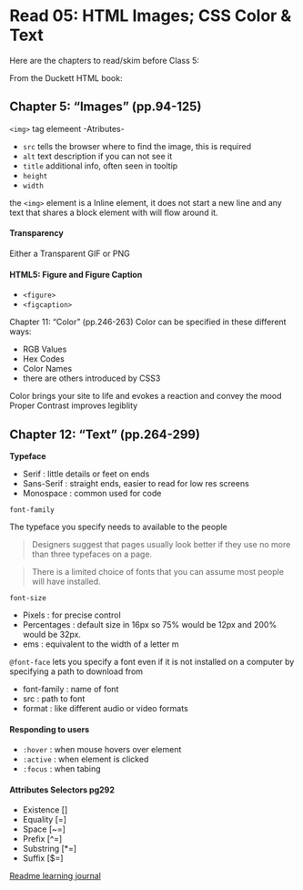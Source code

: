 # Read 05: HTML Images; CSS Color & Text

Here are the chapters to read/skim before Class 5:

From the Duckett HTML book:

## Chapter 5: “Images” (pp.94-125)
`<img>` tag elemeent
-Atributes-
- `src` tells the browser where to find the image, this is required
- `alt` text description if you can not see it
- `title` additional info, often seen in tooltip
- `height`
- `width`

the `<img>` element is a Inline element, it does not start a new line and any text that shares a block element with will flow around it.

#### Transparency

Either a Transparent GIF or PNG

#### HTML5: Figure and Figure Caption
- `<figure>`
- `<figcaption>`

Chapter 11: “Color” (pp.246-263)
Color can be specified in these different ways:

+ RGB Values
+ Hex Codes
+ Color Names
+ there are others introduced by CSS3

Color brings your site to life and evokes a reaction and convey the mood
Proper Contrast improves legiblity

## Chapter 12: “Text” (pp.264-299)
**Typeface**
- Serif         : little details or feet on ends
- Sans-Serif    : straight ends, easier to read for low res screens
- Monospace     : common used for code

`font-family`

The typeface you specify needs to available to the people

> Designers suggest that pages usually look better if they use no more than three typefaces on a page.

> There is a limited choice of fonts that you can assume most people will have installed.

`font-size`

- Pixels        : for precise control
- Percentages   : default size in 16px so 75% would be 12px and 200% would be 32px.
- ems           : equivalent to the width of a letter m

`@font-face` lets you specify a font even if it is not installed on a computer by specifying a path to download from

- font-family       : name of font
- src               : path to font
- format            : like different audio or video formats

#### Responding to users

- `:hover`      : when mouse hovers over element
- `:active`     : when element is clicked
- `:focus`      : when tabing

#### Attributes Selectors pg292
- Existence   []
- Equality    [=]
- Space       [~=]
- Prefix      [^=]
- Substring   [*=]
- Suffix      [$=]

[Readme learning journal](README.md)

